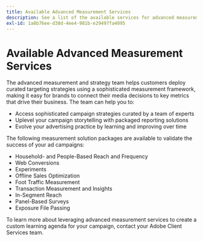 ```yaml
---
title: Available Advanced Measurement Services
description: See a list of the available services for advanced measurement.
exl-id: 1a8b76ee-d38d-4ee4-981b-e29497fa4095
---
```

# Available Advanced Measurement Services

<!-- Probably need to rename this. -->

The advanced measurement and strategy team helps customers deploy curated targeting strategies using a sophisticated measurement framework, making it easy for brands to connect their media decisions to key metrics that drive their business. The team can help you to:

* Access sophisticated campaign strategies curated by a team of experts
* Uplevel your campaign storytelling with packaged reporting solutions
* Evolve your advertising practice by learning and improving over time

The following measurement solution packages are available to validate the success of your ad campaigns:

* Household- and People-Based Reach and Frequency
* Web Conversions
* Experiments
* Offline Sales Optimization
* Foot Traffic Measurement
* Transaction Measurement and Insights
* In-Segment Reach
* Panel-Based Surveys
* Exposure File Passing

To learn more about leveraging advanced measurement services to create a custom learning agenda for your campaign, contact your Adobe Client Services team.
